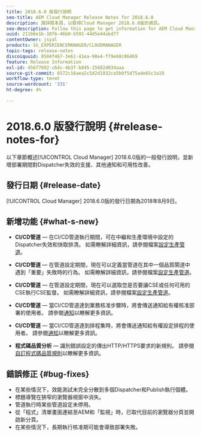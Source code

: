 ```yaml
---
title: 2018.6.0 版發行說明
seo-title: AEM Cloud Manager Release Notes for 2018.6.0
description: 請詳閱本頁，以取得Cloud Manager 2018.6.0版的資訊。
seo-description: Follow this page to get information for AEM Cloud Manager Release 2018.6.0.
uuid: 211b6e1b-10fb-46b0-b591-44d5e44abd77
contentOwner: jsyal
products: SG_EXPERIENCEMANAGER/CLOUDMANAGER
topic-tags: release-notes
discoiquuid: 8584f467-3e61-41ea-98e4-f79e68c86469
feature: Release Information
exl-id: 456f7892-c64c-4b3f-b845-15682d034aaa
source-git-commit: 6572c16aea2c5d2d1032ca5b0f5d75ade65c3a19
workflow-type: tm+mt
source-wordcount: '331'
ht-degree: 4%

---
```


# 2018.6.0 版發行說明 {#release-notes-for}

以下章節概述[!UICONTROL Cloud Manager] 2018.6.0版的一般發行說明，並新增部署期間對Dispatcher失效的支援、其他通知和可用性改善。

## 發行日期 {#release-date}

[!UICONTROL Cloud Manager] 2018.6.0版的發行日期為2018年8月9日。

## 新增功能 {#what-s-new}

* **CI/CD管道** — 在CI/CD管道執行期間，可在中繼和生產環境中設定的Dispatcher失效和快取排清。 如需瞭解詳細資訊，請參閱檔案[設定生產管道](/help/using/production-pipelines.md)。

* **CI/CD管道** — 在管道設定期間，現在可以定義當管道在其中一個品質閘道中遇到「重要」失敗時的行為。 如需瞭解詳細資訊，請參閱檔案[設定生產管道](/help/using/production-pipelines.md)。

* **CI/CD管道** — 在管道設定期間，現在可以選取您是否要讓CSE或任何可用的CSE執行CSE監督。 如需瞭解詳細資訊，請參閱檔案[設定生產管道](/help/using/production-pipelines.md)。

* **CI/CD管道** — 當CI/CD管道達到業務核准步驟時，將會傳送通知給有權核准部署的使用者。 請參閱[通知](/help/using/notifications.md)以瞭解更多資訊。

* **CI/CD管道** — 當CI/CD管道達到排程集時，將會傳送通知給有權設定排程的使用者。 請參閱[通知](/help/using/notifications.md)以瞭解更多資訊。

* **程式碼品質分析** — 識別錯誤設定的傳出HTTP/HTTPS要求的新規則。 請參閱[自訂程式碼品質規則](/help/using/custom-code-quality-rules.md)以瞭解更多資訊。

## 錯誤修正 {#bug-fixes}

* 在某些情況下，效能測試未完全分散到多個Dispatcher和Publish執行個體。
* 標題導覽在狹窄的瀏覽器視窗中消失。
* 管道執行時某些管道設定未停用。
* 從「程式」清單畫面連結至AEM和「監視」時，已取代目前的瀏覽器分頁並開啟新分頁。
* 在某些情況下，長期執行核准期可能會導致部署失敗。
